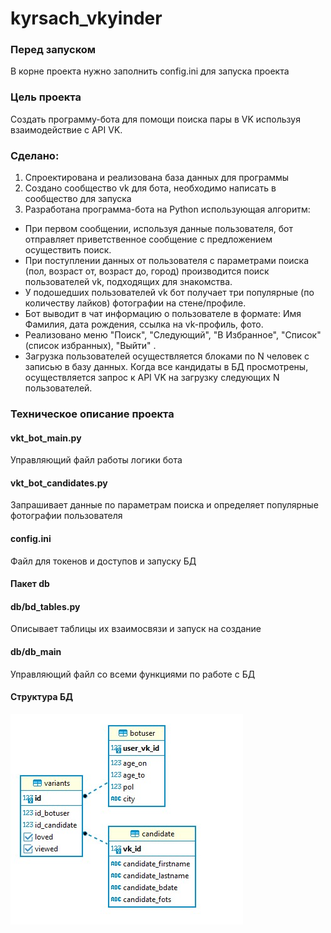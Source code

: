# kyrsach_vkyinder


### Перед запуском 
 В корне проекта нужно заполнить config.ini для запуска проекта


### Цель проекта
Создать программу-бота для помощи поиска пары в VK используя взаимодействие с API VK.

### Сделано:

1. Спроектирована и реализована база данных для программы
2. Создано сообщество vk для бота, необходимо написать в сообщество для запуска
3. Разработана программа-бота на Python использующая алгоритм:
- При первом сообщении, используя данные пользователя, бот отправляет приветственное сообщение с предложением осуществить поиск.
- При поступлении данных от пользователя с параметрами поиска (пол, возраст от, возраст до, город) производится поиск пользователей vk, подходящих для знакомства.
- У подошедших пользователей vk бот получает три популярные (по количеству лайков) фотографии на стене/профиле.
- Бот выводит в чат информацию о пользователе в формате: Имя Фамилия, дата рождения, ссылка на vk-профиль, фото.
- Реализовано меню "Поиск", "Следующий", "В Избранное", "Список" (список избранных), "Выйти" .
- Загрузка пользователей осуществляется блоками по N человек с записью в базу данных. Когда все кандидаты в БД просмотрены, осуществляется запрос к API VK на загрузку следующих N пользователей. 


### Техническое описание проекта

#### vkt_bot_main.py

Управляющий файл работы логики бота


#### vkt_bot_candidates.py

Запрашивает данные по параметрам поиска и определяет популярные фотографии пользователя


#### config.ini

Файл для токенов и доступов и запуску БД


#### Пакет db

#### db/bd_tables.py

Описывает таблицы их взаимосвязи и запуск на создание

#### db/db_main

Управляющий файл со всеми функциями по работе с БД

#### Структура БД

![Структура БД](https://github.com/saff84/kyrsach_vkyinder/blob/master/db/db_schema.jpg)